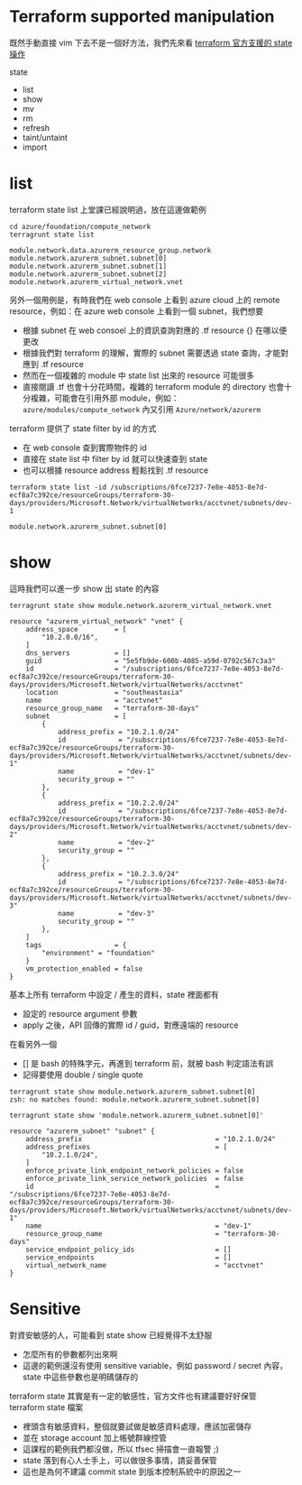
# Terraform supported manipulation

既然手動直接 vim 下去不是一個好方法，我們先來看 [terraform 官方支援的 state 操作](https://www.terraform.io/docs/cli/state/index.html)

state
- list 
- show
- mv 
- rm
- refresh
- taint/untaint
- import

# list

terraform state list 上堂課已經說明過，放在這邊做範例

```
cd azure/foundation/compute_network
terragrunt state list

module.network.data.azurerm_resource_group.network
module.network.azurerm_subnet.subnet[0]
module.network.azurerm_subnet.subnet[1]
module.network.azurerm_subnet.subnet[2]
module.network.azurerm_virtual_network.vnet
``` 

另外一個用例是，有時我們在 web console 上看到 azure cloud 上的 remote resource，例如：在 azure web console 上看到一個 subnet，我們想要
- 根據 subnet 在 web consoel 上的資訊查詢對應的 .tf resource {} 在哪以便更改 
- 根據我們對 terraform 的理解，實際的 subnet 需要透過 state 查詢，才能對應到 .tf resource
- 然而在一個複雜的 module 中 state list 出來的 resource 可能很多
- 直接閱讀 .tf 也會十分花時間，複雜的 terraform module 的 directory 也會十分複雜，可能會在引用外部 module，例如：`azure/modules/compute_network` 內又引用 `Azure/network/azurerm`

terraform 提供了 state filter by id 的方式
- 在 web console 查到實際物件的 id
- 直接在 state list 中 filter by id 就可以快速查到 state
- 也可以根據 resource address 輕鬆找到 .tf resource

```
terraform state list -id /subscriptions/6fce7237-7e8e-4053-8e7d-ecf8a7c392ce/resourceGroups/terraform-30-days/providers/Microsoft.Network/virtualNetworks/acctvnet/subnets/dev-1

module.network.azurerm_subnet.subnet[0]
```

# show

這時我們可以進一步 show 出 state 的內容

```
terragrunt state show module.network.azurerm_virtual_network.vnet

resource "azurerm_virtual_network" "vnet" {
    address_space         = [
        "10.2.0.0/16",
    ]
    dns_servers           = []
    guid                  = "5e5fb9de-600b-4085-a59d-0792c567c3a3"
    id                    = "/subscriptions/6fce7237-7e8e-4053-8e7d-ecf8a7c392ce/resourceGroups/terraform-30-days/providers/Microsoft.Network/virtualNetworks/acctvnet"
    location              = "southeastasia"
    name                  = "acctvnet"
    resource_group_name   = "terraform-30-days"
    subnet                = [
        {
            address_prefix = "10.2.1.0/24"
            id             = "/subscriptions/6fce7237-7e8e-4053-8e7d-ecf8a7c392ce/resourceGroups/terraform-30-days/providers/Microsoft.Network/virtualNetworks/acctvnet/subnets/dev-1"
            name           = "dev-1"
            security_group = ""
        },
        {
            address_prefix = "10.2.2.0/24"
            id             = "/subscriptions/6fce7237-7e8e-4053-8e7d-ecf8a7c392ce/resourceGroups/terraform-30-days/providers/Microsoft.Network/virtualNetworks/acctvnet/subnets/dev-2"
            name           = "dev-2"
            security_group = ""
        },
        {
            address_prefix = "10.2.3.0/24"
            id             = "/subscriptions/6fce7237-7e8e-4053-8e7d-ecf8a7c392ce/resourceGroups/terraform-30-days/providers/Microsoft.Network/virtualNetworks/acctvnet/subnets/dev-3"
            name           = "dev-3"
            security_group = ""
        },
    ]
    tags                  = {
        "environment" = "foundation"
    }
    vm_protection_enabled = false
}
```

基本上所有 terraform 中設定 / 產生的資料，state 裡面都有
- 設定的 resource argument 參數
- apply 之後，API 回傳的實際 id / guid，對應遠端的 resource

在看另外一個
- [] 是 bash 的特殊字元，再進到 terraform 前，就被 bash 判定語法有誤
- 記得要使用 double / single quote

```
terragrunt state show module.network.azurerm_subnet.subnet[0]
zsh: no matches found: module.network.azurerm_subnet.subnet[0]

terragrunt state show 'module.network.azurerm_subnet.subnet[0]'

resource "azurerm_subnet" "subnet" {
    address_prefix                                 = "10.2.1.0/24"
    address_prefixes                               = [
        "10.2.1.0/24",
    ]
    enforce_private_link_endpoint_network_policies = false
    enforce_private_link_service_network_policies  = false
    id                                             = "/subscriptions/6fce7237-7e8e-4053-8e7d-ecf8a7c392ce/resourceGroups/terraform-30-days/providers/Microsoft.Network/virtualNetworks/acctvnet/subnets/dev-1"
    name                                           = "dev-1"
    resource_group_name                            = "terraform-30-days"
    service_endpoint_policy_ids                    = []
    service_endpoints                              = []
    virtual_network_name                           = "acctvnet"
}
```

# Sensitive

對資安敏感的人，可能看到 state show 已經覺得不太舒服
- 怎麼所有的參數都列出來啊
- 這邊的範例還沒有使用 sensitive variable，例如 password / secret 內容，state 中這些參數也是明碼儲存的

terraform state 其實是有一定的敏感性，官方文件也有建議要好好保管 terraform state 檔案
- 裡頭含有敏感資料，整個就要試做是敏感資料處理，應該加密儲存
- 並在 storage account 加上帳號群線控管
- 這課程的範例我們都沒做，所以 tfsec 掃描會一直報警 ;)
- state 落到有心人士手上，可以做很多事情，請妥善保管
- 這也是為何不建議 commit state 到版本控制系統中的原因之一
